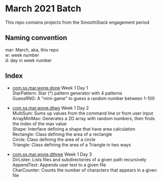 # March 2021 Batch
This repo contains projects from the SmoothStack engagement period

## Naming convention
mar: March, aka, this repo  
w: week number  
d: day in week number

## Index
- [com.ss.mar.wone.done](src/com/ss/mar/wone/done) Week 1 Day 1  
  StarPattern: Star (*) pattern generator with 4 patterns  
  GuessRNG: A "mini-game" to guess a random number between 1-100  

- [com.ss.mar.wone.dtwo](src/com/ss/mar/wone/dtwo) Week 1 Day 2  
  MultiSum: Sums up values from the command line or from user input  
  ArrayMinMax: Generates a 2D array with random numbers, then finds the index of the max value  
  Shape: Interface defining a shape that have area calculation  
  Rectangle: Class defining the area of a rectangle  
  Circle: Class defining the area of a circle  
  Triangle: Class defining the area of a Triangle in two ways  

- [com.ss.mar.wone.dthree](src/com/ss/mar/wone/dthree) Week 1 Day 3  
  DirLister: Lists files and subdirectories of a given path recursively  
  AppendText: Appends user text to a given file  
  CharCounter: Counts the number of characters that appears in a given file  
